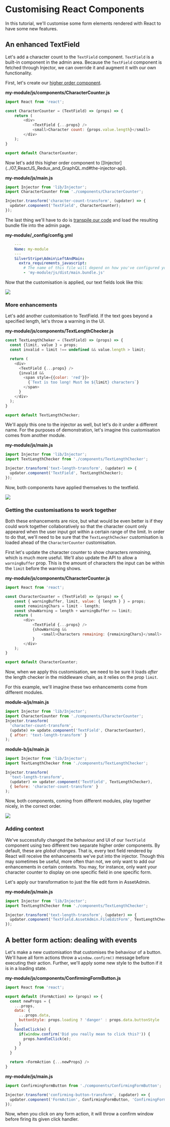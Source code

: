 # Customising React Components

In this tutorial, we'll customise some form elements rendered with React to have some new features.

## An enhanced TextField

Let's add a character count to the `TextField` component. `TextField` is a built-in component in the admin area. Because the `TextField` component is fetched 
through Injector, we can override it and augment it with our own functionality.

First, let's create our [higher order component](../07_ReactJS_Redux_and_GraphQL.md#customising-react-components-with-injector).

__my-module/js/components/CharacterCounter.js__
```js
import React from 'react';

const CharacterCounter = (TextField) => (props) => {
    return (
        <div>
            <TextField {...props} />
            <small>Character count: {props.value.length}</small>
        </div>
    );
}

export default CharacterCounter;
```

Now let's add this higher order component to []Injector](../07_ReactJS_Redux_and_GraphQL.md#the-injector-api). 

__my-module/js/main.js__
```js
import Injector from 'lib/Injector';
import CharacterCounter from './components/CharacterCounter';

Injector.transform('character-count-transform', (updater) => {
  updater.component('TextField', CharacterCounter);
});
```

The last thing we'll have to do is [transpile our code](../06_Javascript_Development.md#es6-and-build-tools) and load the resulting bundle file
into the admin page.

__my-module/\_config/config.yml__

```yaml
    ---
    Name: my-module
    ---
    SilverStripe\Admin\LeftAndMain:
      extra_requirements_javascript:
        # The name of this file will depend on how you've configured your build process
        - 'my-module/js/dist/main.bundle.js'
```
Now that the customisation is applied, our text fields look like this:

![](../../../_images/react-di-1.png)

### More enhancements

Let's add another customisation to TextField. If the text goes beyond a specified
length, let's throw a warning in the UI.

__my-module/js/components/TextLengthChecker.js__
```js
const TextLengthCheker = (TextField) => (props) => {  
  const {limit, value } = props;
  const invalid = limit !== undefined && value.length > limit;

  return (
    <div>
      <TextField {...props} />
      {invalid &&
        <span style={{color: 'red'}}>
          {`Text is too long! Must be ${limit} characters`}
        </span>
      }
    </div>
  );
}

export default TextLengthChecker;
```

We'll apply this one to the injector as well, but let's do it under a different name.
For the purposes of demonstration, let's imagine this customisation comes from another
module.

__my-module/js/main.js__
```js
import Injector from 'lib/Injector';
import TextLengthChecker from './components/TextLengthChecker';

Injector.transform('text-length-transform', (updater) => {
  updater.component('TextField', TextLengthChecker);
});
```

Now, both components have applied themselves to the textfield.

![](../../../_images/react-di-2.png)


### Getting the customisations to work together

Both these enhancements are nice, but what would be even better is if they could
work together collaboratively so that the character count only appeared when the user
input got within a certain range of the limit. In order to do that, we'll need to be
sure that the `TextLengthChecker` customisation is loaded ahead of the `CharacterCounter` customisation. 

First let's update the character counter to show characters _remaining_, which is
much more useful. We'll also update the API to allow a `warningBuffer` prop. This is
the amount of characters the input can be within the `limit` before the warning shows.

__my-module/js/components/CharacterCounter.js__
```js
import React from 'react';

const CharacterCounter = (TextField) => (props) => {
    const { warningBuffer, limit, value: { length } } = props;
    const remainingChars = limit - length;
    const showWarning = length + warningBuffer >= limit;
    return (
        <div>
            <TextField {...props} />
            {showWarning &&
            	<small>Characters remaining: {remainingChars}</small>
            }
        </div>
    );
}

export default CharacterCounter;
```

Now, when we apply this customisation, we need to be sure it loads _after_ the length
checker in the middleware chain, as it relies on the prop `limit`.

For this example, we'll imagine these two enhancements come from different modules.

__module-a/js/main.js__
```js
import Injector from 'lib/Injector';
import CharacterCounter from './components/CharacterCounter';
Injector.transform(
  'character-count-transform', 
  (update) => update.component('TextField', CharacterCounter),
  { after: 'text-length-transform' }
);
```

__module-b/js/main.js__
```js
import Injector from 'lib/Injector';
import TextLengthChecker from './components/TextLengthChecker';

Injector.transform(
  'text-length-transform', 
  (updater) => updater.component('TextField', TextLengthChecker),
  { before: 'character-count-transform' }
);
```

Now, both components, coming from different modules, play together nicely, in the correct order.

![](../../../_images/react-di-3.png)

### Adding context

 We've successfully changed the behaviour and UI of our `TextField` component using two
 different two separate higher order components. By default, these are *global changes*. That is,
 every text field rendered by React will receive the enhancements we've put into the injector. Though
 this may sometimes be useful, more often than not, we only want to add our enhancements in certain
 contexts. You may, for instance, only want your character counter to display on one specific field
 in one specific form.
 


 Let's apply our transformation to just the file edit form in AssetAdmin.
 
 __my-module/js/main.js__
 ```js
 import Injector from 'lib/Injector';
 import TextLengthChecker from './components/TextLengthChecker';
 
 Injector.transform('text-length-transform', (updater) => {
   updater.component('TextField.AssetAdmin.FileEditForm', TextLengthChecker);
 });
 ```



## A better form action: dealing with events

Let's make a new customisation that customises the behaviour of a button. We'll have
all form actions throw a `window.confirm()` message before executing their action. Further,
we'll apply some new style to the button if it is in a loading state.

__my-module/js/components/ConfirmingFormButton.js__
```js
import React from 'react';

export default (FormAction) => (props) => {
  const newProps = {
    ...props,
    data: {
      ...props.data,
      buttonStyle: props.loading ? 'danger' : props.data.buttonStyle
    },
    handleClick(e) {
      if(window.confirm('Did you really mean to click this?')) {
        props.handleClick(e);
      }
    }
  }

  return <FormAction {...newProps} />
}
```

__my-module/js/main.js__
```js
import ConfirmingFormButton from './components/ConfirmingFormButton';

Injector.transform('confirming-button-transform', (updater) => {
  updater.component('FormAction', ConfirmingFormButton, 'ConfirmingFormButton');
});
```

Now, when you click on any form action, it will throw a confirm window before firing its given click handler.
